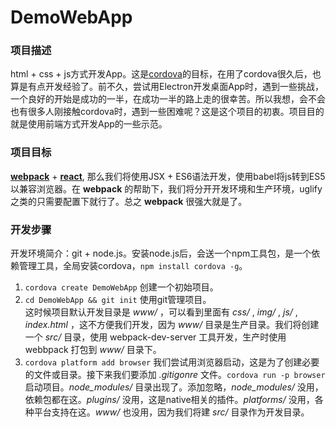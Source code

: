 # DemoWebApp
### 项目描述
html + css + js方式开发App。这是[cordova](https://cordova.apache.org/)的目标，在用了cordova很久后，也算是有点开发经验了。前不久，尝试用Electron开发桌面App时，遇到一些挑战，一个良好的开始是成功的一半，在成功一半的路上走的很幸苦。所以我想，会不会也有很多人刚接触cordova时，遇到一些困难呢？这是这个项目的初衷。项目目的就是使用前端方式开发App的一些示范。

### 项目目标
[**webpack**](https://webpack.js.org/) + [**react**](https://reactjs.org/), 那么我们将使用JSX + ES6语法开发，使用babel将js转到ES5以兼容浏览器。在 **webpack** 的帮助下，我们将分开开发环境和生产环境，uglify之类的只需要配置下就行了。总之 **webpack** 很强大就是了。

### 开发步骤
开发环境简介：git + node.js。安装node.js后，会送一个npm工具包，是一个依赖管理工具，全局安装cordova，`npm install cordova -g`。
1. `cordova create DemoWebApp` 创建一个初始项目。
2. `cd DemoWebApp && git init` 使用git管理项目。<br/>这时候项目默认开发目录是 *www/* ，可以看到里面有 *css/* , *img/* , *js/* , *index.html* ，这不方便我们开发，因为 *www/* 目录是生产目录。我们将创建一个 *src/* 目录，使用 webpack-dev-server 工具开发，生产时使用 webbpack 打包到 *www/* 目录下。
3. `cordova platform add browser` 我们尝试用浏览器启动，这是为了创建必要的文件或目录。接下来我们要添加 *.gitigonre* 文件。`cordova run -p browser` 启动项目。*node_modules/* 目录出现了。添加忽略，*node_modules/* 没用，依赖包都在这。*plugins/* 没用，这是native相关的插件。*platforms/* 没用，各种平台支持在这。*www/* 也没用，因为我们将建 *src/* 目录作为开发目录。
